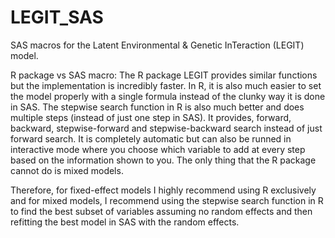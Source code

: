 # LEGIT_SAS
SAS macros for the Latent Environmental &amp; Genetic InTeraction (LEGIT) model.

R package vs SAS macro: The R package LEGIT provides similar functions but the implementation is incredibly faster. In R, it is also much easier to set the model properly with a single formula instead of the clunky way it is done in SAS. The stepwise search function in R is also much better and does multiple steps (instead of just one step in SAS). It provides, forward, backward, stepwise-forward and stepwise-backward search instead of just forward search. It is completely automatic but can also be runned in interactive mode where you choose which variable to add at every step based on the information shown to you. The only thing that the R package cannot do is mixed models.

Therefore, for fixed-effect models I highly recommend using R exclusively and for mixed models, I recommend using the stepwise search function in R to find the best subset of variables assuming no random effects and then refitting the best model in SAS with the random effects.
